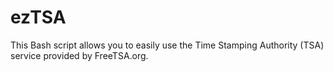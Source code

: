 # ezTSA
This Bash script allows you to easily use the Time Stamping Authority (TSA) service provided by FreeTSA.org.
